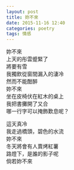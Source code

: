 ```yaml
---
layout: post
title: 妳不來
date: 2015-11-16 12:40
categories: poetry
tags: 情感
---
```


妳不來  
上天的彤雲蹙緊了  
將要有雪  
我獨飲從窗間漏入的淒冷  
然而不能酣醉  
妳不來  
坐在皮椅伏在紅木的桌上  
我把書攤開了又合  
哪一行字可以掩飾歎息呢？  

這天真冷  
我走過橋頭，碧色的水流  
妳不來  
冬天將會有人賣烤紅薯  
路燈下，是誰的影子呢  
倘若妳不來  